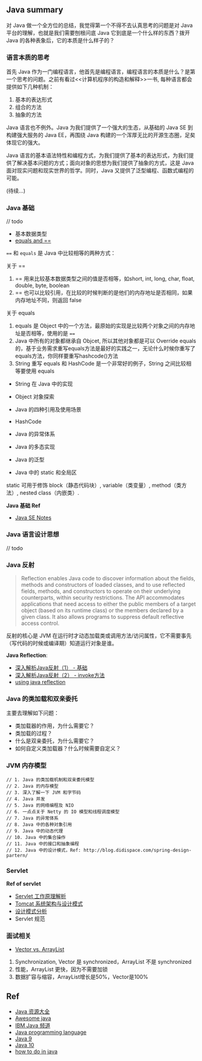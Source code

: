 
## Java summary

对 Java 做一个全方位的总结，我觉得第一个不得不去认真思考的问题是对 Java 平台的理解，也就是我们需要刨根问底 Java 它到底是一个什么样的东西？拨开 Java 的各种表象后，它的本质是什么样子的？

### 语言本质的思考

首先 Java 作为一门编程语言，他首先是编程语言，编程语言的本质是什么？是第一个思考的问题。之前有看过<<计算机程序的构造和解释>>一书, 每种语言都会提供如下几种机制：

1. 基本的表达形式
2. 组合的方法
3. 抽象的方法

Java 语言也不例外。Java 为我们提供了一个强大的生态，从基础的 Java SE 到构建强大服务的 Java EE，再围绕 Java 构建的一个浑厚无比的开源生态圈，足矣体现它的强大。

Java 语言的基本语法特性和编程方式，为我们提供了基本的表达形式，为我们提供了解决基本问题的方式；面向对象的思想为我们提供了抽象的方式，这是 Java 面对现实问题和现实世界的哲学。同时，Java 又提供了泛型编程、函数式编程的可能。

(待续...)

### Java 基础

// todo

- 基本数据类型
- [equals and ==](http://www.importnew.com/6804.html)

`==` 和 `equals` 是 Java 中比较相等的两种方式：

关于 ==
1. == 用来比较基本数据类型之间的值是否相等，如short, int, long, char, float, double, byte, boolean
2. == 也可以比较引用，在比较的时候判断的是他们的内存地址是否相同，如果内存地址不同，则返回 false

关于 equals
1. equals 是 Object 中的一个方法，最原始的实现是比较两个对象之间的内存地址是否相等，使用的是 `==`
2. Java 中所有的对象都继承自 Objcet, 所以其他对象都是可以 Override equals 的，基于业务需求重写equals方法是最好的实践之一，无论什么时候你重写了equals方法，你同样要重写hashcode()方法
3. String 重写 equals 和 HashCode 是一个非常好的例子，String 之间比较相等要使用 equals

- String 在 Java 中的实现

- Object 对象探索
- Java 的四种引用及使用场景
- HashCode
- Java 的异常体系
- Java 的多态实现
- Java 的泛型

- Java 中的 static 和全局区

static 可用于修饰 block（静态代码块）, variable（类变量）, method（类方法）, nested class（内嵌类）.


**Java 基础 Ref**

- [Java SE Notes](https://github.com/francistao/LearningNotes/blob/master/Part2/JavaSE/Java%E5%9F%BA%E7%A1%80%E7%9F%A5%E8%AF%86.md)

### Java 语言设计思想

// todo

### Java 反射

> Reflection enables Java code to discover information about the fields, methods and constructors of loaded classes, and to use reflected fields, methods, and constructors to operate on their underlying counterparts, within security restrictions.
The API accommodates applications that need access to either the public members of a target object (based on its runtime class) or the members declared by a given class. It also allows programs to suppress default reflective access control.

反射的核心是 JVM 在运行时才动态加载类或调用方法/访问属性，它不需要事先（写代码的时候或编译期）知道运行对象是谁。

**Java Reflection**:

- [深入解析Java反射（1） - 基础](https://www.sczyh30.com/posts/Java/java-reflection-1/)
- [深入解析Java反射（2） - invoke方法](https://www.sczyh30.com/posts/Java/java-reflection-2/)
- [using java reflection](https://www.oracle.com/technetwork/articles/java/javareflection-1536171.html)

### Java 的类加载和双亲委托

主要去理解如下问题：

- 类加载器的作用，为什么需要它？
- 类加载的过程？
- 什么是双亲委托，为什么需要它？
- 如何自定义类加载器？什么时候需要自定义？

### JVM 内存模型


```
// 1. Java 的类加载机制和双亲委托模型
// 2. Java 的内存模型
// 3. 深入了解一下 JVM 和字节码
// 4. Java 并发
// 5. Java 的网络编程及 NIO
// 6. 一点点关于 Netty 的 IO 模型和线程调度模型
// 7. Java 的异常体系
// 8. Java 中的各种对象引用
// 9. Java 中的动态代理
// 10. Java 中的集合操作
// 11. Java 中的接口和抽象编程
// 12. Java 中的设计模式，Ref: http://blog.didispace.com/spring-design-partern/
```

### Servlet

**Ref of servlet**

- [Servlet 工作原理解析](https://www.ibm.com/developerworks/cn/java/j-lo-servlet/index.html)
- [Tomcat 系统架构与设计模式](https://www.ibm.com/developerworks/cn/java/j-lo-tomcat1/index.html)
- [设计模式分析](https://www.ibm.com/developerworks/cn/java/j-lo-tomcat2/)
- Servlet 规范

### 面试相关

- [Vector vs. ArrayList](https://www.geeksforgeeks.org/vector-vs-arraylist-java/)

1. Synchronization, Vector 是 synchronized，ArrayList 不是 synchronized
2. 性能，ArrayList 更快，因为不需要加锁
3. 数据扩容与缩容，ArrayList增长是50%，Vector是100%

## Ref

- [Java 资源大全](http://www.cnblogs.com/jpfss/p/9888687.html)
- [Awesome java](https://github.com/akullpp/awesome-java)
- [IBM Java 频道](https://www.ibm.com/developerworks/cn/java/)
- [Java programming language](https://howtodoinjava.com/java/basics/what-is-java-programming-language/)
- [Java 9](https://howtodoinjava.com/java9/java9-new-features-enhancements/)
- [Java 10](https://howtodoinjava.com/java10/java10-features/)
- [how to do in java](https://howtodoinjava.com/)
